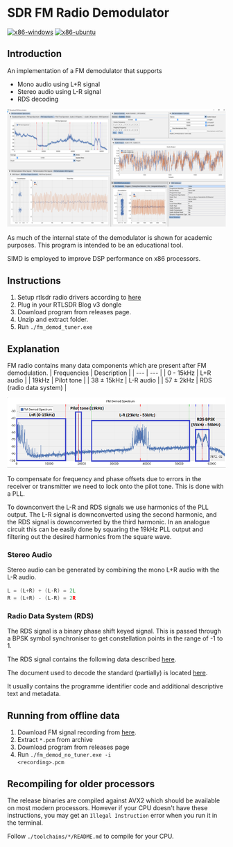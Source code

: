 # SDR FM Radio Demodulator
[![x86-windows](https://github.com/williamyang98/FM-Radio/actions/workflows/x86-windows.yml/badge.svg)](https://github.com/williamyang98/FM-Radio/actions/workflows/x86-windows.yml)
[![x86-ubuntu](https://github.com/williamyang98/FM-Radio/actions/workflows/x86-ubuntu.yml/badge.svg)](https://github.com/williamyang98/FM-Radio/actions/workflows/x86-ubuntu.yml)

## Introduction
An implementation of a FM demodulator that supports
- Mono audio using L+R signal
- Stereo audio using L-R signal
- RDS decoding 

![Screenshot](docs/window_screenshot.png)

As much of the internal state of the demodulator is shown for academic purposes. This program is intended to be an educational tool. 

SIMD is employed to improve DSP performance on x86 processors. 

## Instructions
1. Setup rtlsdr radio drivers according to [here](https://www.rtl-sdr.com/rtl-sdr-quick-start-guide/)
2. Plug in your RTLSDR Blog v3 dongle
3. Download program from releases page.
4. Unzip and extract folder.
5. Run <code>./fm_demod_tuner.exe</code>

## Explanation
FM radio contains many data components which are present after FM demodulation.
| Frequencies | Description |
| --- | --- |
| 0 - 15kHz  | L+R audio |
| 19kHz      | Pilot tone |
| 38 ± 15kHz | L-R audio |
| 57 ± 2kHz  | RDS (radio data system) |

![FM Spectrum](docs/fm_spectrum.png)

To compensate for frequency and phase offsets due to errors in the receiver or transmitter we need to lock onto the pilot tone. This is done with a PLL.

To downconvert the L-R and RDS signals we use harmonics of the PLL output. The L-R signal is downconverted using the second harmonic, and the RDS signal is downconverted by the third harmonic. In an analogue circuit this can be easily done by squaring the 19kHz PLL output and filtering out the desired harmonics from the square wave.

### Stereo Audio
Stereo audio can be generated by combining the mono L+R audio with the L-R audio.
```c
L = (L+R) + (L-R) = 2L
R = (L+R) - (L-R) = 2R
```

### Radio Data System (RDS)
The RDS signal is a binary phase shift keyed signal. This is passed through a BPSK symbol synchroniser to get constellation points in the range of -1 to 1.

The RDS signal contains the following data described [here](https://en.wikipedia.org/wiki/Radio_Data_System).

The document used to decode the standard (partially) is located [here](docs/EN50067_RDS_Standard.pdf).

It usually contains the programme identifier code and additional descriptive text and metadata.

## Running from offline data
1. Download FM signal recording from [here](https://github.com/williamyang98/FM-Radio/releases/tag/sample_data).
2. Extract <code>*.pcm</code> from archive
3. Download program from releases page
4. Run <code>./fm_demod_no_tuner.exe -i \<recording\>.pcm</code>

## Recompiling for older processors
The release binaries are compiled against AVX2 which should be available on most modern processors. However if your CPU doesn't have these instructions, you may get an ```Illegal Instruction``` error when you run it in the terminal. 

Follow ```./toolchains/*/README.md``` to compile for your CPU.